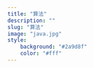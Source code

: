 ```yaml
---
title: "算法"
description: ""
slug: "算法"
image: "java.jpg"
style:
    background: "#2a9d8f"
    color: "#fff"
---
```

